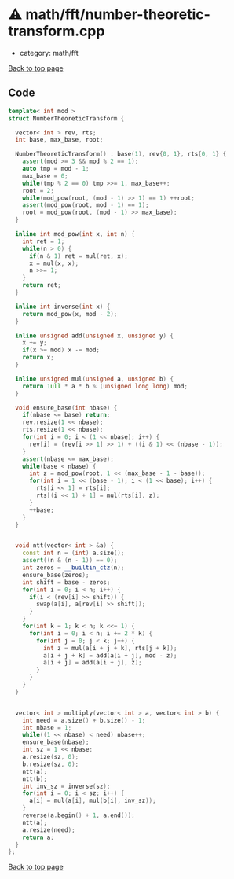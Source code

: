 <!-- mathjax config similar to math.stackexchange -->
<script type="text/javascript" async
  src="https://cdnjs.cloudflare.com/ajax/libs/mathjax/2.7.5/MathJax.js?config=TeX-MML-AM_CHTML">
</script>
<script type="text/x-mathjax-config">
  MathJax.Hub.Config({
    TeX: { equationNumbers: { autoNumber: "AMS" }},
    tex2jax: {
      inlineMath: [ ['$','$'] ],
      processEscapes: true
    },
    "HTML-CSS": { matchFontHeight: false },
    displayAlign: "left",
    displayIndent: "2em"
  });
</script>

<script type="text/javascript" src="https://cdnjs.cloudflare.com/ajax/libs/jquery/3.4.1/jquery.min.js"></script>
<script src="https://cdn.jsdelivr.net/npm/jquery-balloon-js@1.1.2/jquery.balloon.min.js" integrity="sha256-ZEYs9VrgAeNuPvs15E39OsyOJaIkXEEt10fzxJ20+2I=" crossorigin="anonymous"></script>
<script type="text/javascript" src="../../../assets/js/copy-button.js"></script>
<link rel="stylesheet" href="../../../assets/css/copy-button.css" />


# :warning: math/fft/number-theoretic-transform.cpp
* category: math/fft


[Back to top page](../../../index.html)



## Code
```cpp
template< int mod >
struct NumberTheoreticTransform {

  vector< int > rev, rts;
  int base, max_base, root;

  NumberTheoreticTransform() : base(1), rev{0, 1}, rts{0, 1} {
    assert(mod >= 3 && mod % 2 == 1);
    auto tmp = mod - 1;
    max_base = 0;
    while(tmp % 2 == 0) tmp >>= 1, max_base++;
    root = 2;
    while(mod_pow(root, (mod - 1) >> 1) == 1) ++root;
    assert(mod_pow(root, mod - 1) == 1);
    root = mod_pow(root, (mod - 1) >> max_base);
  }

  inline int mod_pow(int x, int n) {
    int ret = 1;
    while(n > 0) {
      if(n & 1) ret = mul(ret, x);
      x = mul(x, x);
      n >>= 1;
    }
    return ret;
  }

  inline int inverse(int x) {
    return mod_pow(x, mod - 2);
  }

  inline unsigned add(unsigned x, unsigned y) {
    x += y;
    if(x >= mod) x -= mod;
    return x;
  }

  inline unsigned mul(unsigned a, unsigned b) {
    return 1ull * a * b % (unsigned long long) mod;
  }

  void ensure_base(int nbase) {
    if(nbase <= base) return;
    rev.resize(1 << nbase);
    rts.resize(1 << nbase);
    for(int i = 0; i < (1 << nbase); i++) {
      rev[i] = (rev[i >> 1] >> 1) + ((i & 1) << (nbase - 1));
    }
    assert(nbase <= max_base);
    while(base < nbase) {
      int z = mod_pow(root, 1 << (max_base - 1 - base));
      for(int i = 1 << (base - 1); i < (1 << base); i++) {
        rts[i << 1] = rts[i];
        rts[(i << 1) + 1] = mul(rts[i], z);
      }
      ++base;
    }
  }


  void ntt(vector< int > &a) {
    const int n = (int) a.size();
    assert((n & (n - 1)) == 0);
    int zeros = __builtin_ctz(n);
    ensure_base(zeros);
    int shift = base - zeros;
    for(int i = 0; i < n; i++) {
      if(i < (rev[i] >> shift)) {
        swap(a[i], a[rev[i] >> shift]);
      }
    }
    for(int k = 1; k < n; k <<= 1) {
      for(int i = 0; i < n; i += 2 * k) {
        for(int j = 0; j < k; j++) {
          int z = mul(a[i + j + k], rts[j + k]);
          a[i + j + k] = add(a[i + j], mod - z);
          a[i + j] = add(a[i + j], z);
        }
      }
    }
  }


  vector< int > multiply(vector< int > a, vector< int > b) {
    int need = a.size() + b.size() - 1;
    int nbase = 1;
    while((1 << nbase) < need) nbase++;
    ensure_base(nbase);
    int sz = 1 << nbase;
    a.resize(sz, 0);
    b.resize(sz, 0);
    ntt(a);
    ntt(b);
    int inv_sz = inverse(sz);
    for(int i = 0; i < sz; i++) {
      a[i] = mul(a[i], mul(b[i], inv_sz));
    }
    reverse(a.begin() + 1, a.end());
    ntt(a);
    a.resize(need);
    return a;
  }
};

```

[Back to top page](../../../index.html)


